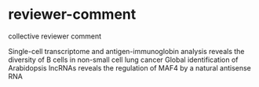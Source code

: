 # reviewer-comment
collective reviewer comment

Single-cell transcriptome and antigen-immunoglobin analysis reveals the diversity of B cells in non-small cell lung cancer 
Global identification of Arabidopsis lncRNAs reveals the regulation of MAF4 by a natural antisense RNA
